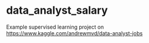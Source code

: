 # data_analyst_salary
Example supervised learning project on https://www.kaggle.com/andrewmvd/data-analyst-jobs
